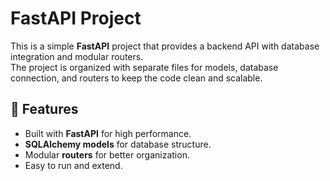 # FastAPI Project

This is a simple **FastAPI** project that provides a backend API with database integration and modular routers.  
The project is organized with separate files for models, database connection, and routers to keep the code clean and scalable.
## 🚀 Features

- Built with **FastAPI** for high performance.
- **SQLAlchemy models** for database structure.
- Modular **routers** for better organization.
- Easy to run and extend.
